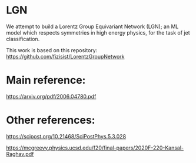 # LGN

We attempt to build a Lorentz Group Equivariant Network (LGN); an ML model which respects symmetries in high energy physics, for the task of jet classification.

This work is based on this repository: https://github.com/fizisist/LorentzGroupNetwork

# Main reference: 
https://arxiv.org/pdf/2006.04780.pdf

# Other references: 
https://scipost.org/10.21468/SciPostPhys.5.3.028

https://mcgreevy.physics.ucsd.edu/f20/final-papers/2020F-220-Kansal-Raghav.pdf
